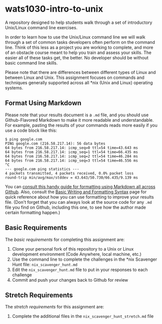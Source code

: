 # wats1030-intro-to-unix
A repository designed to help students walk through a set of introductory Unix/Linux command line exercises.

In order to learn how to use the Unix/Linux command line we will walk through a set of common tasks developers often perform on the command line. Think of this less as a project you are working to complete, and more of an obstacle course meant to help you train and assess your skills. The easier all of these tasks get, the better. No developer should be without basic command line skills.

Please note that there are differences between different types of Linux and between Linux and Unix. This assignment focuses on commands and techniques generally supported across all *nix (Unix and Linux) operating systems.

## Format Using Markdown
Please note that your results document is a `.md` file, and you should use Github-Flavored Markdown to make it more readable and understandable. For example, pasting the results of your commands reads more easily if you use a code block like this:

```
$ ping google.com
PING google.com (216.58.217.14): 56 data bytes
64 bytes from 216.58.217.14: icmp_seq=0 ttl=54 time=43.643 ms
64 bytes from 216.58.217.14: icmp_seq=1 ttl=54 time=66.435 ms
64 bytes from 216.58.217.14: icmp_seq=2 ttl=54 time=46.284 ms
64 bytes from 216.58.217.14: icmp_seq=3 ttl=54 time=46.556 ms
^C
--- google.com ping statistics ---
4 packets transmitted, 4 packets received, 0.0% packet loss
round-trip min/avg/max/stddev = 43.643/50.730/66.435/9.139 ms
```
You can [consult this handy guide for formatting using Markdown all across Github](https://guides.github.com/features/mastering-markdown/). Also, consult the [Basic Writing and Formatting Syntax](https://help.github.com/articles/basic-writing-and-formatting-syntax/) page for quick reference about how you can use formatting to improve your results file.  (Don't forget that you can always look at the source code for any `.md` file you find on Github, including this one, to see how the author made certain formatting happen.)

## Basic Requirements
The *basic requirements* for completing this assignment are:

1. Clone your personal fork of this repository to a Unix or Linux development environment (Code Anywhere, local machine, etc.)
2. Use the command line to complete the challenges in the *nix Scavenger Hunt file: `nix_scavenger_hunt.md`
3. Edit the `nix_scavenger_hunt.md` file to put in your responses to each challenge
4. Commit and push your changes back to Github for review

## Stretch Requirements
The *stretch requirements* for this assignment are:

1. Complete the additional files in the `nix_scavenger_hunt_stretch.md` file
